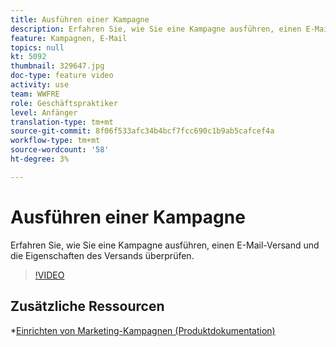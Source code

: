 ```yaml
---
title: Ausführen einer Kampagne
description: Erfahren Sie, wie Sie eine Kampagne ausführen, einen E-Mail-Versand und die Eigenschaften des Versands überprüfen.
feature: Kampagnen, E-Mail
topics: null
kt: 5092
thumbnail: 329647.jpg
doc-type: feature video
activity: use
team: WWFRE
role: Geschäftspraktiker
level: Anfänger
translation-type: tm+mt
source-git-commit: 8f06f533afc34b4bcf7fcc690c1b9ab5cafcef4a
workflow-type: tm+mt
source-wordcount: '58'
ht-degree: 3%

---
```


# Ausführen einer Kampagne

Erfahren Sie, wie Sie eine Kampagne ausführen, einen E-Mail-Versand und die Eigenschaften des Versands überprüfen.

>[!VIDEO](https://video.tv.adobe.com/v/329647?quality=12)

## Zusätzliche Ressourcen

*[Einrichten von Marketing-Kampagnen (Produktdokumentation)](https://experienceleague.adobe.com/docs/campaign-classic/using/orchestrating-campaigns/orchestrate-campaigns/setting-up-marketing-campaigns.html?lang=en#orchestrating-campaigns)

